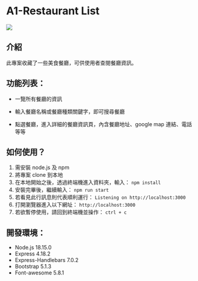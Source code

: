 # A1-Restaurant List

![](https://imgur.com/a/sVV7eSq.png)

## 介紹

此專案收藏了一些美食餐廳，可供使用者查閱餐廳資訊。

## 功能列表：

- 一覽所有餐廳的資訊

- 輸入餐廳名稱或餐廳種類關鍵字，即可搜尋餐廳

- 點選餐廳，進入詳細的餐廳資訊頁，內含餐廳地址、google map 連結、電話等等

## 如何使用？

1. 需安裝 node.js 及 npm
2. 將專案 clone 到本地
3. 在本地開始之後，透過終端機進入資料夾，輸入：
   `npm install`
4. 安裝完畢後，繼續輸入：
   `npm run start`
5. 若看見此行訊息則代表順利運行：
   `Listening on http://localhost:3000`
6. 打開瀏覽器進入以下網址：
   `http://localhost:3000`
7. 若欲暫停使用，請回到終端機並操作：
   `ctrl + c`

## 開發環境：

- Node.js 18.15.0
- Express 4.18.2
- Express-Handlebars 7.0.2
- Bootstrap 5.1.3
- Font-awesome 5.8.1
